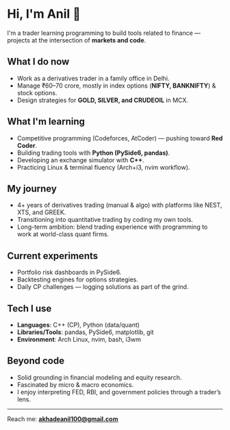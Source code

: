 # Hi, I'm Anil 👋  

I'm a trader learning programming to build tools related to finance —  
projects at the intersection of **markets and code**.  

## What I do now  
- Work as a derivatives trader in a family office in Delhi.  
- Manage ₹60–70 crore, mostly in index options (**NIFTY, BANKNIFTY**) & stock options.  
- Design strategies for **GOLD, SILVER, and CRUDEOIL** in MCX.  

## What I'm learning  
- Competitive programming (Codeforces, AtCoder) — pushing toward **Red Coder**.  
- Building trading tools with **Python (PySide6, pandas)**.  
- Developing an exchange simulator with **C++**.  
- Practicing Linux & terminal fluency (Arch+i3, nvim workflow).  

## My journey  
- 4+ years of derivatives trading (manual & algo) with platforms like NEST, XTS, and GREEK.  
- Transitioning into quantitative trading by coding my own tools.  
- Long-term ambition: blend trading experience with programming to work at world-class quant firms.  

## Current experiments  
- Portfolio risk dashboards in PySide6.  
- Backtesting engines for options strategies.  
- Daily CP challenges — logging solutions as part of the grind.  

## Tech I use  
- **Languages**: C++ (CP), Python (data/quant)  
- **Libraries/Tools**: pandas, PySide6, matplotlib, git  
- **Environment**: Arch Linux, nvim, bash, i3wm  

## Beyond code  
- Solid grounding in financial modeling and equity research.  
- Fascinated by micro & macro economics.  
- I enjoy interpreting FED, RBI, and government policies through a trader’s lens.  

---

Reach me: **akhadeanil100@gmail.com**  

